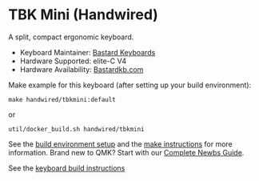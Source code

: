 # TBK Mini (Handwired)

A split, compact ergonomic keyboard.

-   Keyboard Maintainer: [Bastard Keyboards](https://github.com/Bastardkb/)
-   Hardware Supported: elite-C V4
-   Hardware Availability: [Bastardkb.com](https://bastardkb.com/)

Make example for this keyboard (after setting up your build environment):

    make handwired/tbkmini:default

or

    util/docker_build.sh handwired/tbkmini

See the [build environment setup](https://docs.qmk.fm/#/getting_started_build_tools) and the [make instructions](https://docs.qmk.fm/#/getting_started_make_guide) for more information. Brand new to QMK? Start with our [Complete Newbs Guide](https://docs.qmk.fm/#/newbs).

See the [keyboard build instructions](http://docs.bastardkb.com/)
